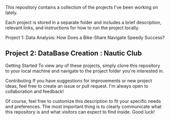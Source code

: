 
This repository contains a collection of the projects I've been working on lately. 

Each project is stored in a separate folder and includes a brief description, relevant links, and instructions for how to run the project locally.


Project 1: Data Analysis: How Does a Bike-Share Navigate Speedy Success?

Project 2: DataBase Creation : Nautic Club 
------------------------------------------------------------------------

Getting Started
To view any of these projects, simply clone this repository to your local machine and navigate to the project folder you're interested in.

Contributing
If you have suggestions for improvements or new project ideas, feel free to create an issue or pull request. I'm always open to collaboration and feedback!

Of course, feel free to customize this description to fit your specific needs and preferences. The most important thing is to clearly communicate what this repository is and what visitors can expect to find inside. Good luck!
